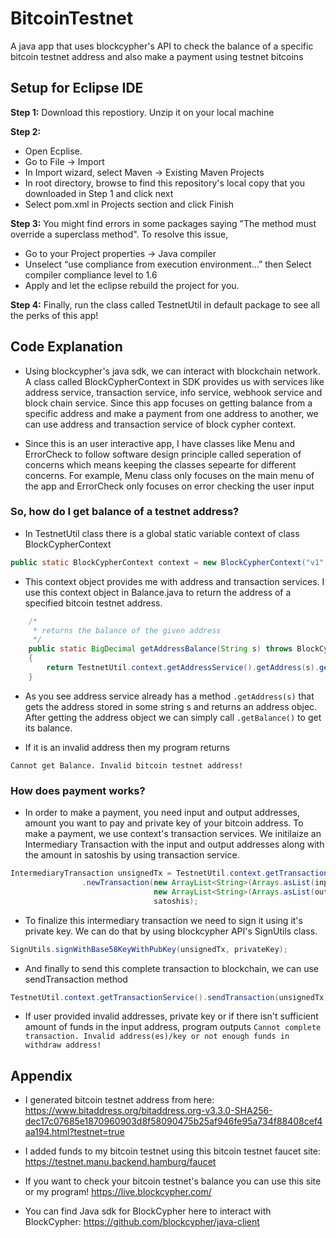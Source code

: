 # BitcoinTestnet
A java app that uses blockcypher's API to check the balance of a specific bitcoin testnet address and also make a payment using testnet bitcoins

## Setup for Eclipse IDE

**Step 1:** Download this repostiory. Unzip it on your local machine

**Step 2:** 
* Open Ecplise. 
* Go to File -> Import
* In Import wizard, select Maven -> Existing Maven Projects
* In root directory, browse to find this repository's local copy that you downloaded in Step 1 and click next
* Select pom.xml in Projects section and click Finish

**Step 3:** You might find errors in some packages saying "The method must override a superclass method". To resolve this issue, 
* Go to your Project properties -> Java compiler
* Unselect “use compliance from execution environment…” then Select compiler compliance level to 1.6
* Apply and let the eclipse rebuild the project for you.

**Step 4:** Finally, run the class called TestnetUtil in default package to see all the perks of this app!


## Code Explanation
* Using blockcypher's java sdk, we can interact with blockchain network. A class called BlockCypherContext in SDK provides us with services like address service, transaction service, info service, webhook service and block chain service. Since this app focuses on getting balance from a specific address and make a payment from one address to another, we can use address and transaction service of block cypher context.

* Since this is an user interactive app, I have classes like Menu and ErrorCheck to follow software design principle called seperation of concerns which means keeping the classes sepearte for different concerns. For example, Menu class only focuses on the main menu of the app and ErrorCheck only focuses on error checking the user input

### So, how do I get balance of a testnet address? 

* In TestnetUtil class there is a global static variable context of class BlockCypherContext
```java
public static BlockCypherContext context = new BlockCypherContext("v1", "btc", "test3", "f7e4206e12434e7491c674d44f6940db");
```
* This context object provides me with address and transaction services. I use this context object in Balance.java to return the address of a specified bitcoin testnet address.
```java
	/*
	 * returns the balance of the given address
	 */
	public static BigDecimal getAddressBalance(String s) throws BlockCypherException
	{	
		return TestnetUtil.context.getAddressService().getAddress(s).getBalance();
	}
```
* As you see address service already has a method ```.getAddress(s)``` that gets the address stored in some string s and returns an address objec. After getting the address object we can simply call ```.getBalance()``` to get its balance.

* If it is an invalid address then my program returns
```
Cannot get Balance. Invalid bitcoin testnet address!
```
### How does payment works?

* In order to make a payment, you need input and output addresses, amount you want to pay and private key of your bitcoin address. To make a payment, we use context's transaction services. We initilaize an Intermediary Transaction with the input and output addresses along with the amount in satoshis by using transaction service.
```java
IntermediaryTransaction unsignedTx = TestnetUtil.context.getTransactionService()
				.newTransaction(new ArrayList<String>(Arrays.asList(input)),
								new ArrayList<String>(Arrays.asList(output)),
								satoshis);
```
* To finalize this intermediary transaction we need to sign it using it's private key. We can do that by using blockcypher API's SignUtils class.
```java
SignUtils.signWithBase58KeyWithPubKey(unsignedTx, privateKey);
```
* And finally to send this complete transaction to blockchain, we can use sendTransaction method
```java
TestnetUtil.context.getTransactionService().sendTransaction(unsignedTx);
``` 
* If user provided invalid addresses, private key or if there isn't sufficient amount of funds in the input address, program outputs
```Cannot complete transaction. Invalid address(es)/key or not enough funds in withdraw address!```

## Appendix

* I generated bitcoin testnet address from here:
<https://www.bitaddress.org/bitaddress.org-v3.3.0-SHA256-dec17c07685e1870960903d8f58090475b25af946fe95a734f88408cef4aa194.html?testnet=true>

* I added funds to my bitcoin testnet using this bitcoin testnet faucet site:
<https://testnet.manu.backend.hamburg/faucet>

* If you want to check your bitcoin testnet's balance you can use this site or my program!
<https://live.blockcypher.com/>

* You can find Java sdk for BlockCypher here to interact with BlockCypher:
<https://github.com/blockcypher/java-client>
